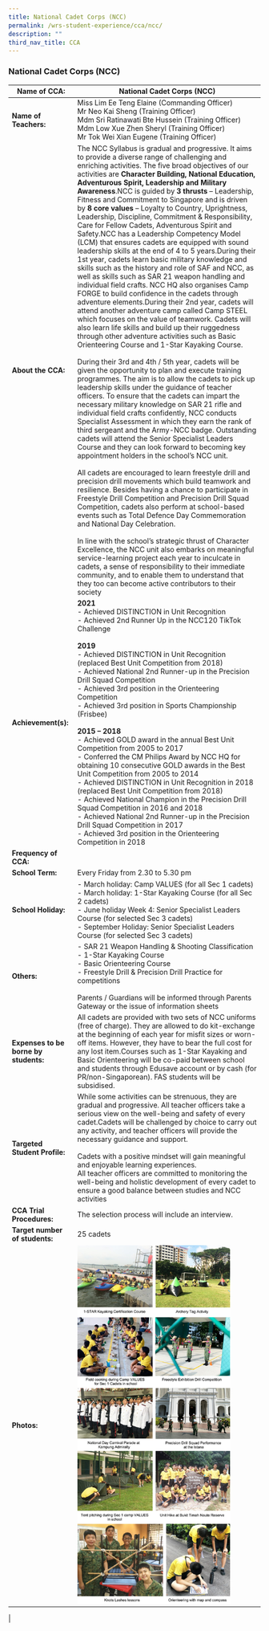 ```yaml
---
title: National Cadet Corps (NCC)
permalink: /wrs-student-experience/cca/ncc/
description: ""
third_nav_title: CCA
---
```

### **National Cadet Corps (NCC)**

| **Name of CCA:** | National Cadet Corps (NCC) |
|---|---|
| **Name of Teachers:** | Miss Lim Ee Teng Elaine (Commanding Officer)<br>Mr Neo Kai Sheng (Training Officer)<br>Mdm Sri Ratinawati Bte Hussein (Training Officer)<br>Mdm Low Xue Zhen Sheryl (Training Officer)<br>Mr Tok Wei Xian Eugene (Training Officer) |
| **About the CCA:** | The NCC Syllabus is gradual and progressive. It aims to provide a diverse range of challenging and enriching activities. The five broad objectives of our activities are **Character Building, National Education, Adventurous Spirit, Leadership and Military Awareness**.NCC is guided by **3 thrusts** – Leadership, Fitness and Commitment to Singapore and is driven by **8 core values** – Loyalty to Country, Uprightness, Leadership, Discipline, Commitment & Responsibility, Care for Fellow Cadets, Adventurous Spirit and Safety.NCC has a Leadership Competency Model (LCM) that ensures cadets are equipped with sound leadership skills at the end of 4 to 5 years.During their 1st year, cadets learn basic military knowledge and skills such as the history and role of SAF and NCC, as well as skills such as SAR 21 weapon handling and individual field crafts. NCC HQ also organises Camp FORGE to build confidence in the cadets through adventure elements.During their 2nd year, cadets will attend another adventure camp called Camp STEEL which focuses on the value of teamwork. Cadets will also learn life skills and build up their ruggedness through other adventure activities such as Basic Orienteering Course and 1-Star Kayaking Course.<br><br>During their 3rd and 4th / 5th year, cadets will be given the opportunity to plan and execute training programmes. The aim is to allow the cadets to pick up leadership skills under the guidance of teacher officers. To ensure that the cadets can impart the necessary military knowledge on SAR 21 rifle and individual field crafts confidently, NCC conducts Specialist Assessment in which they earn the rank of third sergeant and the Army-NCC badge. Outstanding cadets will attend the Senior Specialist Leaders Course and they can look forward to becoming key appointment holders in the school’s NCC unit.<br><br>All cadets are encouraged to learn freestyle drill and precision drill movements which build teamwork and resilience. Besides having a chance to participate in Freestyle Drill Competition and Precision Drill Squad Competition, cadets also perform at school-based events such as Total Defence Day Commemoration and National Day Celebration.<br><br>In line with the school’s strategic thrust of Character Excellence, the NCC unit also embarks on meaningful service-learning project each year to inculcate in cadets, a sense of responsibility to their immediate community, and to enable them to understand that they too can become active contributors to their society |
| **Achievement(s):** | **2021**<br>- Achieved DISTINCTION in Unit Recognition<br>- Achieved 2nd Runner Up in the NCC120 TikTok Challenge<br><br>**2019**<br>- Achieved DISTINCTION in Unit Recognition (replaced Best Unit Competition from 2018)<br>- Achieved National 2nd Runner-up in the Precision Drill Squad Competition<br>- Achieved 3rd position in the Orienteering Competition<br>- Achieved 3rd position in Sports Championship (Frisbee)<br><br>**2015 – 2018**<br>- Achieved GOLD award in the annual Best Unit Competition from 2005 to 2017<br>- Conferred the CM Philips Award by NCC HQ for obtaining 10 consecutive GOLD awards in the Best Unit Competition from 2005 to 2014<br>- Achieved DISTINCTION in Unit Recognition in 2018 (replaced Best Unit Competition from 2018)<br>- Achieved National Champion in the Precision Drill Squad Competition in 2016 and 2018<br>- Achieved National 2nd Runner-up in the Precision Drill Squad Competition in 2017<br>- Achieved 3rd position in the Orienteering Competition in 2018 |
| **Frequency of CCA:** |   |
| **School Term:** | Every Friday from 2.30 to 5.30 pm |
| **School Holiday:** | - March holiday: Camp VALUES (for all Sec 1 cadets)<br>- March holiday: 1-Star Kayaking Course (for all Sec 2 cadets)<br>- June holiday Week 4: Senior Specialist Leaders Course (for selected Sec 3 cadets)<br>- September Holiday: Senior Specialist Leaders Course (for selected Sec 3 cadets) |
| **Others:** |-  SAR 21 Weapon Handling & Shooting Classification<br>- 1-Star Kayaking Course<br>- Basic Orienteering Course<br>- Freestyle Drill & Precision Drill Practice for competitions<br><br>Parents / Guardians will be informed through Parents Gateway or the issue of information sheets |
| **Expenses to be borne by students:** | All cadets are provided with two sets of NCC uniforms (free of charge). They are allowed to do kit-exchange at the beginning of each year for misfit sizes or worn-off items. However, they have to bear the full cost for any lost item.Courses such as 1-Star Kayaking and Basic Orienteering will be co-paid between school and students through Edusave account or by cash (for PR/non-Singaporean). FAS students will be subsidised. |
| **Targeted Student Profile:** | While some activities can be strenuous, they are gradual and progressive. All teacher officers take a serious view on the well-being and safety of every cadet.Cadets will be challenged by choice to carry out any activity, and teacher officers will provide the necessary guidance and support.<br><br>Cadets with a positive mindset will gain meaningful and enjoyable learning experiences.<br>All teacher officers are committed to monitoring the well-being and holistic development of every cadet to ensure a good balance between studies and NCC activities |
| **CCA Trial Procedures:** | The selection process will include an interview. |
| **Target number of students:** | 25 cadets |
| **Photos:** | <img style="width:85%" src="/images/ncc.jpg"> |
|